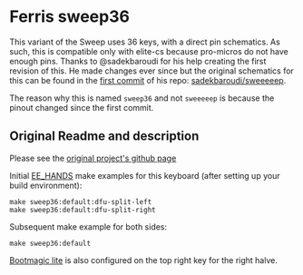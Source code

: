# Ferris sweep36

This variant of the Sweep uses 36 keys, with a direct pin schematics. As such, this is compatible only with elite-cs because pro-micros do not have enough pins.
Thanks to @sadekbaroudi for his help creating the first revision of this. He made changes ever since but the original schematics for this can be found in the [first commit](https://github.com/sadekbaroudi/sweeeeep/commit/1d4b781be16a39c897f15d12a209444b45fadd66) of his repo: [sadekbaroudi/sweeeeep](https://github.com/sadekbaroudi/sweeeeep).

The reason why this is named `sweep36` and not `sweeeeep` is because the pinout changed since the first commit.

## Original Readme and description

Please see the [original project's github page](https://github.com/davidphilipbarr/Sweep)

Initial [EE_HANDS](https://docs.qmk.fm/#/feature_split_keyboard?id=handedness-by-eeprom) make examples for this keyboard (after setting up your build environment):

    make sweep36:default:dfu-split-left
    make sweep36:default:dfu-split-right

Subsequent make example for both sides:

    make sweep36:default

[Bootmagic lite](https://docs.qmk.fm/#/feature_bootmagic?id=bootmagic-lite) is also configured on the top right key for the right halve.
